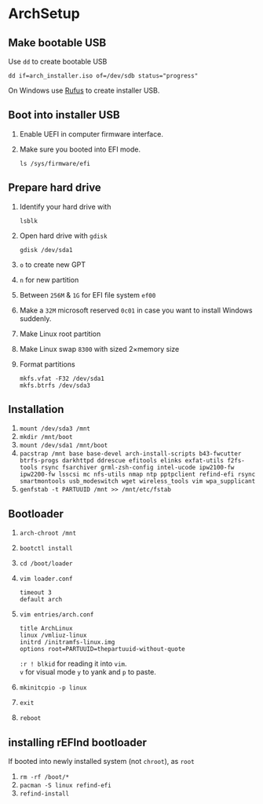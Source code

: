 # ArchSetup

## Make bootable USB

Use `dd` to create bootable USB  
```
dd if=arch_installer.iso of=/dev/sdb status="progress"
```
On Windows use [Rufus](https://rufus.akeo.ie) to create installer USB.

## Boot into installer USB

1. Enable UEFI in computer firmware interface.
1. Make sure you booted into EFI mode.

   ```
   ls /sys/firmware/efi 
   ```
## Prepare hard drive

1. Identify your hard drive with

   ```
   lsblk
   ```
1. Open hard drive with `gdisk`

   ```
   gdisk /dev/sda1
   ```
1. `o` to create new GPT
1. `n` for new partition
1. Between `256M` & `1G` for EFI file system `ef00`
1. Make a `32M` microsoft reserved `0c01` in case you want to install Windows suddenly.
1. Make Linux root partition
1. Make Linux swap `8300` with sized 2×memory size
1. Format partitions

   ```
   mkfs.vfat -F32 /dev/sda1
   mkfs.btrfs /dev/sda3
   ```
## Installation

1. `mount /dev/sda3 /mnt`
1. `mkdir /mnt/boot`
1. `mount /dev/sda1 /mnt/boot`
1. `pacstrap /mnt base base-devel arch-install-scripts b43-fwcutter btrfs-progs darkhttpd ddrescue efitools elinks exfat-utils f2fs-tools rsync fsarchiver grml-zsh-config intel-ucode ipw2100-fw ipw2200-fw lsscsi mc nfs-utils nmap ntp pptpclient refind-efi rsync smartmontools usb_modeswitch wget wireless_tools vim wpa_supplicant`
1. `genfstab -t PARTUUID /mnt >> /mnt/etc/fstab`
## Bootloader

1. `arch-chroot /mnt`
1. `bootctl install`
1. `cd /boot/loader`
1. `vim loader.conf`

   ```
   timeout 3
   default arch
   ```
1. `vim entries/arch.conf`

   ```
   title ArchLinux
   linux /vmliuz-linux
   initrd /initramfs-linux.img
   options root=PARTUUID=thepartuuid-without-quote
   ```

   `:r ! blkid` for reading it into `vim`.  
   `v` for visual mode `y` to yank and `p` to paste.
1. `mkinitcpio -p linux`
1. `exit`
1. `reboot`
## installing rEFInd bootloader
If booted into newly installed system (not `chroot`), 
as `root`
1. `rm -rf /boot/*`
1. `pacman -S linux refind-efi`
1. `refind-install`

